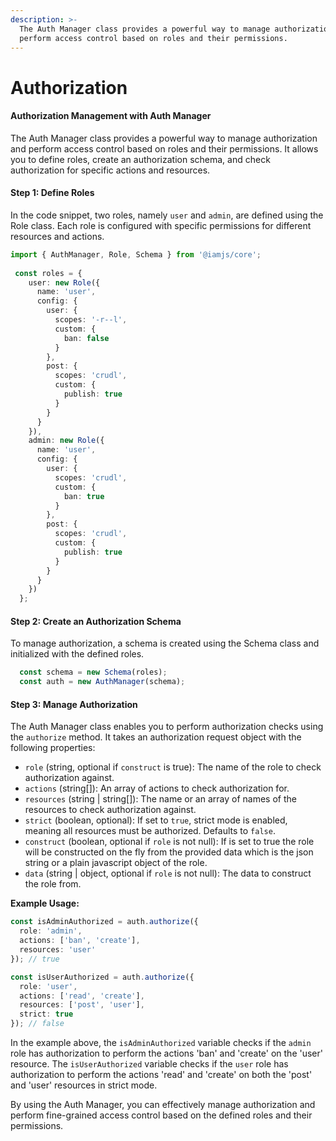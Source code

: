 ```yaml
---
description: >-
  The Auth Manager class provides a powerful way to manage authorization and
  perform access control based on roles and their permissions.
---
```


# Authorization

#### Authorization Management with Auth Manager

The Auth Manager class provides a powerful way to manage authorization and perform access control based on roles and their permissions. It allows you to define roles, create an authorization schema, and check authorization for specific actions and resources.

#### Step 1: Define Roles

In the code snippet, two roles, namely `user` and `admin`, are defined using the Role class. Each role is configured with specific permissions for different resources and actions.

```typescript
import { AuthManager, Role, Schema } from '@iamjs/core';
 
 const roles = {
    user: new Role({
      name: 'user',
      config: {
        user: {
          scopes: '-r--l',
          custom: {
            ban: false
          }
        },
        post: {
          scopes: 'crudl',
          custom: {
            publish: true
          }
        }
      }
    }),
    admin: new Role({
      name: 'user',
      config: {
        user: {
          scopes: 'crudl',
          custom: {
            ban: true
          }
        },
        post: {
          scopes: 'crudl',
          custom: {
            publish: true
          }
        }
      }
    })
  };
```

#### Step 2: Create an Authorization Schema

To manage authorization, a schema is created using the Schema class and initialized with the defined roles.

```typescript
  const schema = new Schema(roles);
  const auth = new AuthManager(schema);
```

#### Step 3: Manage Authorization

The Auth Manager class enables you to perform authorization checks using the `authorize` method. It takes an authorization request object with the following properties:

* `role` (string, optional if `construct` is true): The name of the role to check authorization against.
* `actions` (string\[]): An array of actions to check authorization for.
* `resources` (string | string\[]): The name or an array of names of the resources to check authorization against.
* `strict` (boolean, optional): If set to `true`, strict mode is enabled, meaning all resources must be authorized. Defaults to `false`.
* `construct` (boolean, optional if `role` is not null): If is set to true the role will be constructed on the fly from the provided data which is the json string or a plain javascript object of the role.
* `data` (string | object, optional if `role` is not null): The data to construct the role from.

**Example Usage:**

```typescript
const isAdminAuthorized = auth.authorize({
  role: 'admin',
  actions: ['ban', 'create'],
  resources: 'user'
}); // true

const isUserAuthorized = auth.authorize({
  role: 'user',
  actions: ['read', 'create'],
  resources: ['post', 'user'],
  strict: true
}); // false
```

In the example above, the `isAdminAuthorized` variable checks if the `admin` role has authorization to perform the actions 'ban' and 'create' on the 'user' resource. The `isUserAuthorized` variable checks if the `user` role has authorization to perform the actions 'read' and 'create' on both the 'post' and 'user' resources in strict mode.

By using the Auth Manager, you can effectively manage authorization and perform fine-grained access control based on the defined roles and their permissions.
